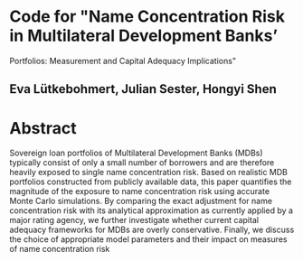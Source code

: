 
# Code for "Name Concentration Risk in Multilateral Development Banks’
Portfolios: Measurement and Capital Adequacy Implications"

## Eva Lütkebohmert, Julian Sester, Hongyi Shen

# Abstract
Sovereign loan portfolios of Multilateral Development Banks (MDBs) typically consist of only
a small number of borrowers and are therefore heavily exposed to single name concentration
risk. Based on realistic MDB portfolios constructed from publicly available data, this paper
quantifies the magnitude of the exposure to name concentration risk using accurate Monte
Carlo simulations. By comparing the exact adjustment for name concentration risk with its
analytical approximation as currently applied by a major rating agency, we further investigate
whether current capital adequacy frameworks for MDBs are overly conservative. Finally, we
discuss the choice of appropriate model parameters and their impact on measures of name
concentration risk
